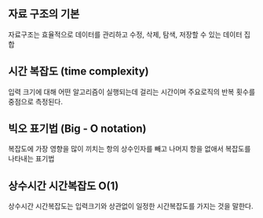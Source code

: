 ## 자료 구조의 기본
자료구조는 효율적으로 데이터를 관리하고 수정, 삭제, 탐색, 저장할 수 있는 데이터 집합

## 시간 복잡도 (time complexity)
입력 크기에 대해 어떤 알고리즘이 실행되는데 걸리는 시간이며 주요로직의 반복 횟수를 중점으로 측정된다. 

## 빅오 표기법 (Big - O notation)
복잡도에 가장 영향을 많이 끼치는 항의 상수인자를 빼고 나머지 항을 없애서 복잡도를 나타내는 표기법

## 상수시간 시간복잡도 O(1)
상수시간 시간복잡도는 입력크기와 상관없이 일정한 시간복잡도를 가지는 것을 말한다. 